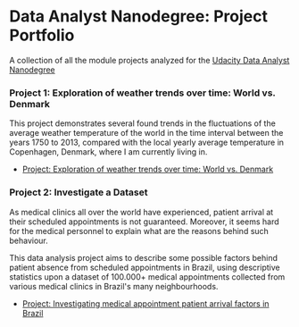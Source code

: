 # Data Analyst Nanodegree: Project Portfolio
A collection of all the module projects analyzed for the [Udacity Data Analyst Nanodegree](https://udacity.com/course/data-analyst-nanodegree--nd002)

### Project 1: Exploration of weather trends over time: World vs. Denmark

This project demonstrates several found trends in the fluctuations of the average weather temperature of the world in the time interval between the years 1750 to 2013, compared with the local yearly average temperature in Copenhagen, Denmark, where I am currently living in.

- [Project: Exploration of weather trends over time: World vs. Denmark](https://github.com/seby-sbirna/Data-Analyst-Nanodegree/tree/master/Project%201%20-%20Exploring%20Weather%20Trends)

### Project 2: Investigate a Dataset

As medical clinics all over the world have experienced, patient arrival at their scheduled appointments is not guaranteed. Moreover, it seems hard for the medical personnel to explain what are the reasons behind such behaviour.

This data analysis project aims to describe some possible factors behind patient absence from scheduled appointments in Brazil, using descriptive statistics upon a dataset of 100.000+ medical appointments collected from various medical clinics in Brazil's many neighbourhoods.

- [Project: Investigating medical appointment patient arrival factors in Brazil](https://github.com/seby-sbirna/Data-Analyst-Nanodegree/tree/master/Project%201%20-%20Exploring%20Weather%20Trends)

